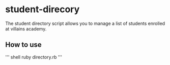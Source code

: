 # student-direcory #

The student directory script allows you to manage a list of students enrolled at villains academy.

## How to use ##

'''
shell
ruby directory.rb
'''
